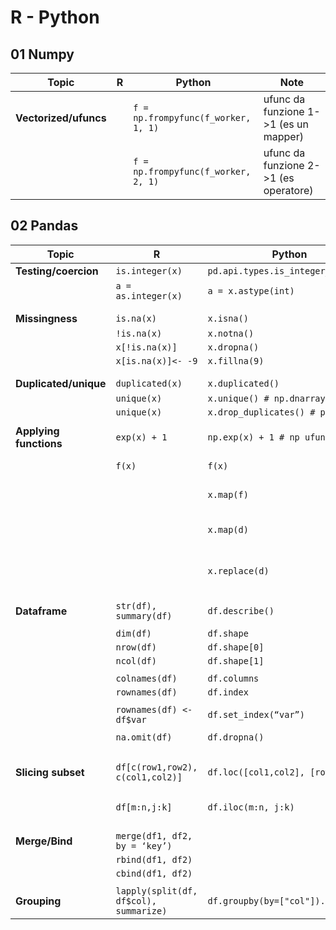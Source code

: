 # R - Python


## 01 Numpy

| Topic                 | R   | Python                              | Note                                  |
|-----------------------|-----|-------------------------------------|---------------------------------------|
| **Vectorized/ufuncs** |     | `f = np.frompyfunc(f_worker, 1, 1)` | ufunc da funzione 1->1 (es un mapper) |
|                       |     | `f = np.frompyfunc(f_worker, 2, 1)` | ufunc da funzione 2->1 (es operatore) |

## 02 Pandas

| Topic                  | R                                      | Python                             | Note                                    |
|------------------------|----------------------------------------|------------------------------------|-----------------------------------------|
| **Testing/coercion**   | `is.integer(x)`                        | `pd.api.types.is_integer_dtype(x)` |                                         |
|                        | `a = as.integer(x)`                    | `a = x.astype(int)`                |                                         |
|                        |                                        |                                    |                                         |
|                        |                                        |                                    |                                         |
| **Missingness**        | `is.na(x)`                             | `x.isna()`                         |                                         |
|                        | `!is.na(x)`                            | `x.notna()`                        |                                         |
|                        | `x[!is.na(x)]`                         | `x.dropna()`                       |                                         |
|                        | `x[is.na(x)]<- -9`                     | `x.fillna(9)`                      |                                         |
|                        |                                        |                                    |                                         |
|                        |                                        |                                    |                                         |
| **Duplicated/unique**  | `duplicated(x)`                        | `x.duplicated()`                   |                                         |
|                        | `unique(x)`                            | `x.unique() # np.dnarray`          |                                         |
|                        | `unique(x)`                            | `x.drop_duplicates() # pd.Series`  |                                         |
|                        |                                        |                                    |                                         |
| **Applying functions** | `exp(x) + 1`                           | `np.exp(x) + 1 # np ufuncs`        |                                         |
|                        | `f(x)`                                 | `f(x)`                             | applicazione f vettorizzata/ufunc       |
|                        |                                        | `x.map(f)`                         | applicazione f per singolo elemento     |
|                        |                                        | `x.map(d)`                         | applicazione dict per recoding completo |
|                        |                                        | `x.replace(d)`                     | applicazione dict per recoding parziale |
|                        |                                        |                                    |                                         |
|                        |                                        |                                    |                                         |
| **Dataframe**          | `str(df), summary(df)`                 | `df.describe()`                    |                                         |
|                        |                                        |                                    |                                         |
|                        | `dim(df)`                              | `df.shape`                         |                                         |
|                        | `nrow(df)`                             | `df.shape[0]`                      |                                         |
|                        | `ncol(df)`                             | `df.shape[1]`                      |                                         |
|                        |                                        |                                    |                                         |
|                        | `colnames(df)`                         | `df.columns`                       |                                         |
|                        | `rownames(df)`                         | `df.index`                         |                                         |
|                        |                                        |                                    |                                         |
|                        | `rownames(df) <- df$var`               | `df.set_index(“var”)`              |                                         |
|                        |                                        |                                    |                                         |
|                        | `na.omit(df)`                          | `df.dropna()`                      |                                         |
|                        |                                        |                                    |                                         |
|                        |                                        |                                    |                                         |
| **Slicing subset**     | `df[c(row1,row2), c(col1,col2)]`       | `df.loc([col1,col2], [row1,row2])` | col1, row1,etc. are variable names      |
|                        | `df[m:n,j:k]`                          | `df.iloc(m:n, j:k)`                | m, n, j, k are indices                  |
|                        |                                        |                                    |                                         |
|                        |                                        |                                    |                                         |
| **Merge/Bind**         | `merge(df1, df2, by = ‘key’)`          |                                    |                                         |
|                        | `rbind(df1, df2)`                      |                                    |                                         |
|                        | `cbind(df1, df2)`                      |                                    |                                         |
|                        |                                        |                                    |                                         |
| **Grouping**           | `lapply(split(df, df$col), summarize)` | `df.groupby(by=["col"]).sum()`     |                                         |

